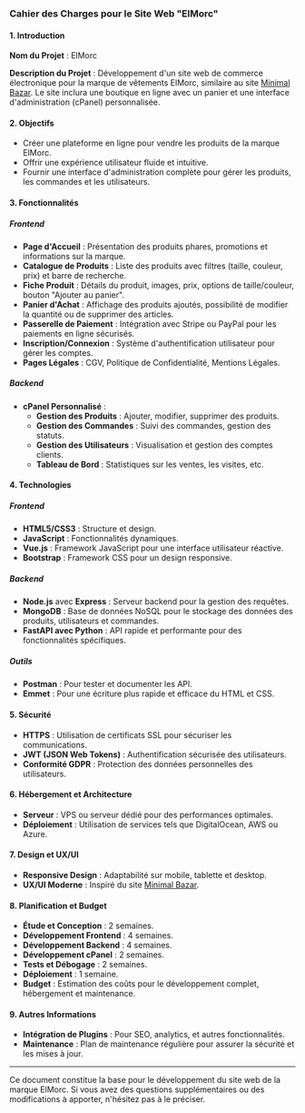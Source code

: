 ### Cahier des Charges pour le Site Web "ElMorc"

#### 1. Introduction

**Nom du Projet** : ElMorc

**Description du Projet** : Développement d'un site web de commerce électronique pour la marque de vêtements ElMorc, similaire au site [Minimal Bazar](https://minimal-bazar.com/). Le site inclura une boutique en ligne avec un panier et une interface d'administration (cPanel) personnalisée.

#### 2. Objectifs

- Créer une plateforme en ligne pour vendre les produits de la marque ElMorc.
- Offrir une expérience utilisateur fluide et intuitive.
- Fournir une interface d'administration complète pour gérer les produits, les commandes et les utilisateurs.

#### 3. Fonctionnalités

##### Frontend

- **Page d'Accueil** : Présentation des produits phares, promotions et informations sur la marque.
- **Catalogue de Produits** : Liste des produits avec filtres (taille, couleur, prix) et barre de recherche.
- **Fiche Produit** : Détails du produit, images, prix, options de taille/couleur, bouton "Ajouter au panier".
- **Panier d'Achat** : Affichage des produits ajoutés, possibilité de modifier la quantité ou de supprimer des articles.
- **Passerelle de Paiement** : Intégration avec Stripe ou PayPal pour les paiements en ligne sécurisés.
- **Inscription/Connexion** : Système d'authentification utilisateur pour gérer les comptes.
- **Pages Légales** : CGV, Politique de Confidentialité, Mentions Légales.

##### Backend

- **cPanel Personnalisé** : 
  - **Gestion des Produits** : Ajouter, modifier, supprimer des produits.
  - **Gestion des Commandes** : Suivi des commandes, gestion des statuts.
  - **Gestion des Utilisateurs** : Visualisation et gestion des comptes clients.
  - **Tableau de Bord** : Statistiques sur les ventes, les visites, etc.

#### 4. Technologies

##### Frontend
- **HTML5/CSS3** : Structure et design.
- **JavaScript** : Fonctionnalités dynamiques.
- **Vue.js** : Framework JavaScript pour une interface utilisateur réactive.
- **Bootstrap** : Framework CSS pour un design responsive.

##### Backend
- **Node.js** avec **Express** : Serveur backend pour la gestion des requêtes.
- **MongoDB** : Base de données NoSQL pour le stockage des données des produits, utilisateurs et commandes.
- **FastAPI avec Python** : API rapide et performante pour des fonctionnalités spécifiques.

##### Outils
- **Postman** : Pour tester et documenter les API.
- **Emmet** : Pour une écriture plus rapide et efficace du HTML et CSS.

#### 5. Sécurité
- **HTTPS** : Utilisation de certificats SSL pour sécuriser les communications.
- **JWT (JSON Web Tokens)** : Authentification sécurisée des utilisateurs.
- **Conformité GDPR** : Protection des données personnelles des utilisateurs.

#### 6. Hébergement et Architecture
- **Serveur** : VPS ou serveur dédié pour des performances optimales.
- **Déploiement** : Utilisation de services tels que DigitalOcean, AWS ou Azure.

#### 7. Design et UX/UI
- **Responsive Design** : Adaptabilité sur mobile, tablette et desktop.
- **UX/UI Moderne** : Inspiré du site [Minimal Bazar](https://minimal-bazar.com/).

#### 8. Planification et Budget
- **Étude et Conception** : 2 semaines.
- **Développement Frontend** : 4 semaines.
- **Développement Backend** : 4 semaines.
- **Développement cPanel** : 2 semaines.
- **Tests et Débogage** : 2 semaines.
- **Déploiement** : 1 semaine.
- **Budget** : Estimation des coûts pour le développement complet, hébergement et maintenance.

#### 9. Autres Informations
- **Intégration de Plugins** : Pour SEO, analytics, et autres fonctionnalités.
- **Maintenance** : Plan de maintenance régulière pour assurer la sécurité et les mises à jour.

---

Ce document constitue la base pour le développement du site web de la marque ElMorc. Si vous avez des questions supplémentaires ou des modifications à apporter, n'hésitez pas à le préciser.
